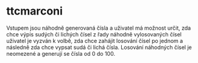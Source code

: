 # ttcmarconi
Vstupem jsou náhodně generovaná čísla a uživatel má možnost určit, zda chce výpis sudých či lichých čísel z řady náhodně vylosovaných čísel
uživatel je vyzván k volbě, zda chce zahájit losování čísel po jednom a následně zda chce vypsat sudá či lichá čísla.
Losování náhodných čísel je neomezené a  generují se čísla od 0 do 100.
